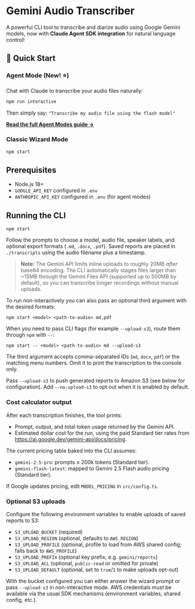 # Gemini Audio Transcriber

A powerful CLI tool to transcribe and diarize audio using Google Gemini models, now with **Claude Agent SDK integration** for natural language control!

## 🎯 Quick Start

### Agent Mode (New! ⭐)

Chat with Claude to transcribe your audio files naturally:

```bash
npm run interactive
```

Then simply say: `"Transcribe my audio file using the flash model"`

**[Read the full Agent Modes guide →](./AGENT_MODES.md)**

### Classic Wizard Mode

```bash
npm start
```

## Prerequisites
- Node.js 18+
- `GOOGLE_API_KEY` configured in `.env`
- `ANTHROPIC_API_KEY` configured in `.env` (for agent modes)

## Running the CLI
```
npm start
```
Follow the prompts to choose a model, audio file, speaker labels, and optional export formats (`.md`, `.docx`, `.pdf`).
Saved reports are placed in `./transcripts` using the audio filename plus a timestamp.

> **Note:** The Gemini API limits inline uploads to roughly 20MB _after_ base64 encoding. The CLI automatically stages files larger than ~15MB through the Gemini Files API (supported up to 500MB by default), so you can transcribe longer recordings without manual uploads.

To run non-interactively you can also pass an optional third argument with the desired formats:


```
npm start <model> <path-to-audio> md,pdf
```

When you need to pass CLI flags (for example `--upload-s3`), route them through `npm` with `--`:

```
npm start -- <model> <path-to-audio> md --upload-s3
```

The third argument accepts comma-separated IDs (`md`, `docx`, `pdf`) or the matching menu numbers. Omit it to print the transcription to the console only.

Pass `--upload-s3` to push generated reports to Amazon S3 (see below for configuration). Add `--no-upload-s3` to opt out when it is enabled by default.

### Cost calculator output
After each transcription finishes, the tool prints:
- Prompt, output, and total token usage returned by the Gemini API.
- Estimated dollar cost for the run, using the paid Standard tier rates from <https://ai.google.dev/gemini-api/docs/pricing>.

The current pricing table baked into the CLI assumes:
- `gemini-2.5-pro`: prompts ≤ 200k tokens (Standard tier).
- `gemini-flash-latest`: mapped to Gemini 2.5 Flash audio pricing (Standard tier).

If Google updates pricing, edit `MODEL_PRICING` in `src/config.ts`.

### Optional S3 uploads

Configure the following environment variables to enable uploads of saved reports to S3:

- `S3_UPLOAD_BUCKET` (required)
- `S3_UPLOAD_REGION` (optional, defaults to `AWS_REGION`)
- `S3_UPLOAD_PROFILE` (optional, profile to load from AWS shared config; falls back to `AWS_PROFILE`)
- `S3_UPLOAD_PREFIX` (optional key prefix, e.g. `gemini/reports`)
- `S3_UPLOAD_ACL` (optional, `public-read` or omitted for private)
- `S3_UPLOAD_DEFAULT` (optional, set to `true`/`1` to make uploads opt-out)

With the bucket configured you can either answer the wizard prompt or pass `--upload-s3` in non-interactive mode. AWS credentials must be available via the usual SDK mechanisms (environment variables, shared config, etc.).
